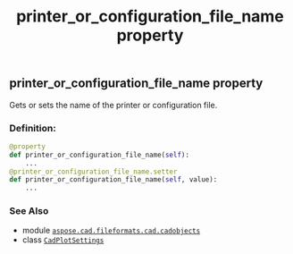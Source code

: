 ﻿---
title: printer_or_configuration_file_name property
second_title: Aspose.CAD for Python via .NET API References
description: 
type: docs
weight: 310
url: /python-net/aspose.cad.fileformats.cad.cadobjects/cadplotsettings/printer_or_configuration_file_name/
is_root: false
---

## printer_or_configuration_file_name property


Gets or sets the name of the printer or configuration file.
### Definition:
```python
@property
def printer_or_configuration_file_name(self):
    ...
@printer_or_configuration_file_name.setter
def printer_or_configuration_file_name(self, value):
    ...
```

### See Also
* module [`aspose.cad.fileformats.cad.cadobjects`](../../)
* class [`CadPlotSettings`](/cad/python-net/aspose.cad.fileformats.cad.cadobjects/cadplotsettings)
